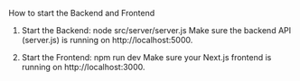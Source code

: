 How to start the Backend and Frontend

1. Start the Backend:
node src/server/server.js
Make sure the backend API (server.js) is running on http://localhost:5000.

2. Start the Frontend:
npm run dev
Make sure your Next.js frontend is running on http://localhost:3000.

